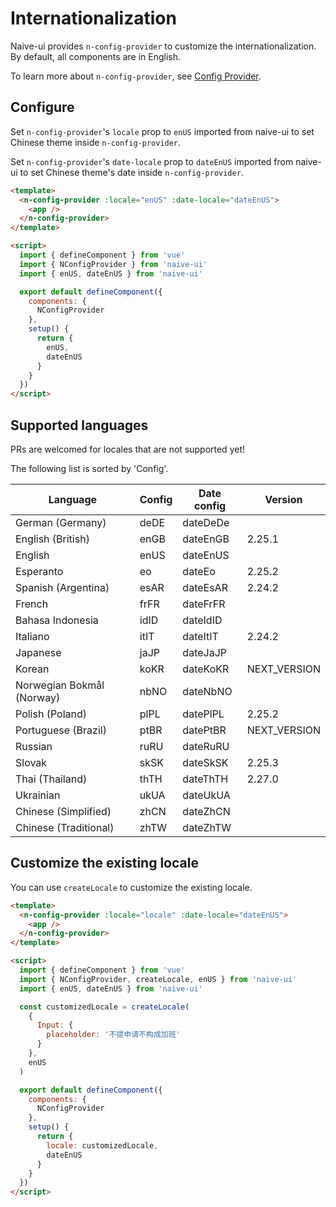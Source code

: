 <!--anchor:on-->

# Internationalization

Naive-ui provides `n-config-provider` to customize the internationalization. By default, all components are in English.

To learn more about `n-config-provider`, see [Config Provider](../components/config-provider).

## Configure

Set `n-config-provider`'s `locale` prop to `enUS` imported from naive-ui to set Chinese theme inside `n-config-provider`.

Set `n-config-provider`'s `date-locale` prop to `dateEnUS` imported from naive-ui to set Chinese theme's date inside `n-config-provider`.

```html
<template>
  <n-config-provider :locale="enUS" :date-locale="dateEnUS">
    <app />
  </n-config-provider>
</template>

<script>
  import { defineComponent } from 'vue'
  import { NConfigProvider } from 'naive-ui'
  import { enUS, dateEnUS } from 'naive-ui'

  export default defineComponent({
    components: {
      NConfigProvider
    },
    setup() {
      return {
        enUS,
        dateEnUS
      }
    }
  })
</script>
```

## Supported languages

PRs are welcomed for locales that are not supported yet!

The following list is sorted by 'Config'.

| Language                  | Config | Date config | Version      |
| ------------------------- | ------ | ----------- | ------------ |
| German (Germany)          | deDE   | dateDeDe    |              |
| English (British)         | enGB   | dateEnGB    | 2.25.1       |
| English                   | enUS   | dateEnUS    |              |
| Esperanto                 | eo     | dateEo      | 2.25.2       |
| Spanish (Argentina)       | esAR   | dateEsAR    | 2.24.2       |
| French                    | frFR   | dateFrFR    |              |
| Bahasa Indonesia          | idID   | dateIdID    |              |
| Italiano                  | itIT   | dateItIT    | 2.24.2       |
| Japanese                  | jaJP   | dateJaJP    |              |
| Korean                    | koKR   | dateKoKR    | NEXT_VERSION |
| Norwegian Bokmål (Norway) | nbNO   | dateNbNO    |              |
| Polish (Poland)           | plPL   | datePlPL    | 2.25.2       |
| Portuguese (Brazil)       | ptBR   | datePtBR    | NEXT_VERSION |
| Russian                   | ruRU   | dateRuRU    |              |
| Slovak                    | skSK   | dateSkSK    | 2.25.3       |
| Thai (Thailand)           | thTH   | dateThTH    | 2.27.0       |
| Ukrainian                 | ukUA   | dateUkUA    |              |
| Chinese (Simplified)      | zhCN   | dateZhCN    |              |
| Chinese (Traditional)     | zhTW   | dateZhTW    |              |

## Customize the existing locale

You can use `createLocale` to customize the existing locale.

```html
<template>
  <n-config-provider :locale="locale" :date-locale="dateEnUS">
    <app />
  </n-config-provider>
</template>

<script>
  import { defineComponent } from 'vue'
  import { NConfigProvider, createLocale, enUS } from 'naive-ui'
  import { enUS, dateEnUS } from 'naive-ui'

  const customizedLocale = createLocale(
    {
      Input: {
        placeholder: '不提申请不构成加班'
      }
    },
    enUS
  )

  export default defineComponent({
    components: {
      NConfigProvider
    },
    setup() {
      return {
        locale: customizedLocale,
        dateEnUS
      }
    }
  })
</script>
```
